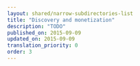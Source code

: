 ```yaml
---
layout: shared/narrow-subdirectories-list
title: "Discovery and monetization"
description: "TODO"
published_on: 2015-09-09
updated_on: 2015-09-09
translation_priority: 0
order: 3
---
```

